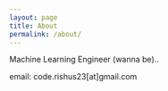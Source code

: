 ```yaml
---
layout: page
title: About
permalink: /about/
---
```


Machine Learning Engineer (wanna be)..

email: code.rishus23[at]gmail.com
